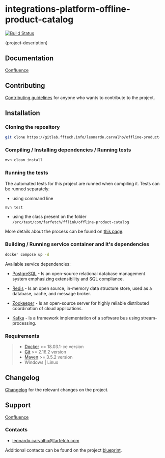 # integrations-platform-offline-product-catalog

[![Build Status](https://gitlab.fftech.info/leonardo/badges/master/pipeline.svg)](https://build.fftech.info/job/integrations/job/platform/job/offline-product-catalog/job/declarative-build/job/master/)

{project-description}

## Documentation

[Confluence]({project-confluence-page})

## Contributing

[Contributing guidelines](CONTRIBUTING.md) for anyone who wants to contribute to the project.

## Installation

### Cloning the repository
```bash
git clone https://gitlab.fftech.info/leonardo.carvalho/offline-product-catalog
```

### Compiling / Installing dependencies / Running tests
```bash
mvn clean install
```

### Running the tests
The automated tests for this project are runned when compiling it. Tests can be runned separately: 

- using command line
```bash
mvn test
```

- using the class present on the folder `/src/test/com/farfetch/fflink/offline-product-catalog`

More details about the process can be found on [this page](https://farfetch.atlassian.net/wiki/spaces/INT/pages/1026113079/FFLink+-+Test+Platform).

### Building / Running service container and it's dependencies
```bash
docker compose up -d
```

Available service dependencies:

- [PostgreSQL](https://www.postgresql.org/) - Is an open-source relational database management system emphasizing extensibility and SQL compliance.

- [Redis](https://redis.io/) - Is an open source, in-memory data structure store, used as a database, cache, and message broker.

- [Zookeeper](https://zookeeper.apache.org/) - Is an open-source server for highly reliable distributed coordination of cloud applications.

- [Kafka](https://kafka.apache.org/) - Is a framework implementation of a software bus using stream-processing.

### Requirements

> - [Docker](https://www.docker.com/get-docker) >= 18.03.1-ce version
> - [Git](https://git-scm.com/downloads) >= 2.16.2 version
> - [Maven](https://maven.apache.org/download.cgi) >= 3.5.2 version
> - Windows | Linux

## Changelog

[Changelog](/changelog/CHANGELOG.md) for the relevant changes on the project.

## Support

[Confluence]({project-support-page})

### Contacts

- leonardo.carvalho@farfetch.com

Additional contacts can be found on the project [blueprint](https://gitlab.fftech.info/infrastructure/blueprints/blob/master/blueprints/integrations/platform/offline-product-catalog.yaml).